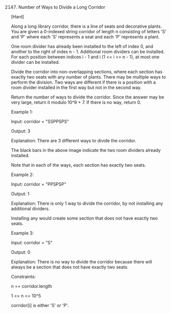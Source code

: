 2147. Number of Ways to Divide a Long Corridor

[Hard]

Along a long library corridor, there is a line of seats and decorative plants. You are given a 0-indexed string corridor of length n consisting of letters 'S' and 'P' where each 'S' represents a seat and each 'P' represents a plant.

One room divider has already been installed to the left of index 0, and another to the right of index n - 1. Additional room dividers can be installed. For each position between indices i - 1 and i (1 <= i <= n - 1), at most one divider can be installed.

Divide the corridor into non-overlapping sections, where each section has exactly two seats with any number of plants. There may be multiple ways to perform the division. Two ways are different if there is a position with a room divider installed in the first way but not in the second way.

Return the number of ways to divide the corridor. Since the answer may be very large, return it modulo 10^9 + 7. If there is no way, return 0.

Example 1:

Input: corridor = "SSPPSPS"

Output: 3

Explanation: There are 3 different ways to divide the corridor.

The black bars in the above image indicate the two room dividers already installed.

Note that in each of the ways, each section has exactly two seats.

Example 2:

Input: corridor = "PPSPSP"

Output: 1

Explanation: There is only 1 way to divide the corridor, by not installing any additional dividers.

Installing any would create some section that does not have exactly two seats.

Example 3:

Input: corridor = "S"

Output: 0

Explanation: There is no way to divide the corridor because there will always be a section that does not have exactly two seats.
 
Constraints:

n == corridor.length

1 <= n <= 10^5

corridor[i] is either 'S' or 'P'.